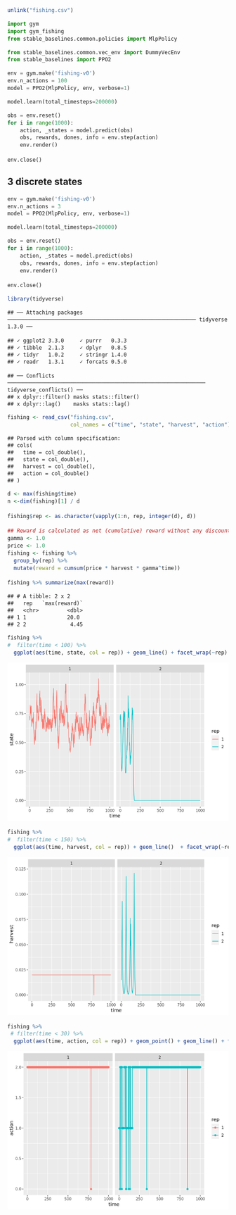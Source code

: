 
``` r
unlink("fishing.csv")
```

``` python
import gym
import gym_fishing
from stable_baselines.common.policies import MlpPolicy
```

``` python
from stable_baselines.common.vec_env import DummyVecEnv
from stable_baselines import PPO2
```

``` python
env = gym.make('fishing-v0')
env.n_actions = 100
model = PPO2(MlpPolicy, env, verbose=1)
```

``` python
model.learn(total_timesteps=200000)
```

``` python
obs = env.reset()
for i in range(1000):
    action, _states = model.predict(obs)
    obs, rewards, dones, info = env.step(action)
    env.render()

env.close()
```

## 3 discrete states

``` python
env = gym.make('fishing-v0')
env.n_actions = 3
model = PPO2(MlpPolicy, env, verbose=1)
```

``` python
model.learn(total_timesteps=200000)
```

``` python
obs = env.reset()
for i in range(1000):
    action, _states = model.predict(obs)
    obs, rewards, dones, info = env.step(action)
    env.render()

env.close()
```

``` r
library(tidyverse)
```

    ## ── Attaching packages ──────────────────────────────────────────────────────────── tidyverse 1.3.0 ──

    ## ✓ ggplot2 3.3.0     ✓ purrr   0.3.3
    ## ✓ tibble  2.1.3     ✓ dplyr   0.8.5
    ## ✓ tidyr   1.0.2     ✓ stringr 1.4.0
    ## ✓ readr   1.3.1     ✓ forcats 0.5.0

    ## ── Conflicts ─────────────────────────────────────────────────────────────── tidyverse_conflicts() ──
    ## x dplyr::filter() masks stats::filter()
    ## x dplyr::lag()    masks stats::lag()

``` r
fishing <- read_csv("fishing.csv", 
                    col_names = c("time", "state", "harvest", "action"))
```

    ## Parsed with column specification:
    ## cols(
    ##   time = col_double(),
    ##   state = col_double(),
    ##   harvest = col_double(),
    ##   action = col_double()
    ## )

``` r
d <- max(fishing$time)
n <-dim(fishing)[1] / d

fishing$rep <- as.character(vapply(1:n, rep, integer(d), d))

## Reward is calculated as net (cumulative) reward without any discounting (gamma = 1)
gamma <- 1.0
price <- 1.0
fishing <- fishing %>% 
  group_by(rep) %>% 
  mutate(reward = cumsum(price * harvest * gamma^time))

fishing %>% summarize(max(reward))
```

    ## # A tibble: 2 x 2
    ##   rep   `max(reward)`
    ##   <chr>         <dbl>
    ## 1 1             20.0 
    ## 2 2              4.45

``` r
fishing %>% 
#  filter(time < 100) %>%
  ggplot(aes(time, state, col = rep)) + geom_line() + facet_wrap(~rep)
```

![](stable-baselines-ppo_files/figure-gfm/unnamed-chunk-6-1.png)<!-- -->

``` r
fishing %>% 
#  filter(time < 150) %>%
  ggplot(aes(time, harvest, col = rep)) + geom_line()  + facet_wrap(~rep)
```

![](stable-baselines-ppo_files/figure-gfm/unnamed-chunk-7-1.png)<!-- -->

``` r
fishing %>% 
 # filter(time < 30) %>%
  ggplot(aes(time, action, col = rep)) + geom_point() + geom_line() + facet_wrap(~rep)
```

![](stable-baselines-ppo_files/figure-gfm/unnamed-chunk-8-1.png)<!-- -->

